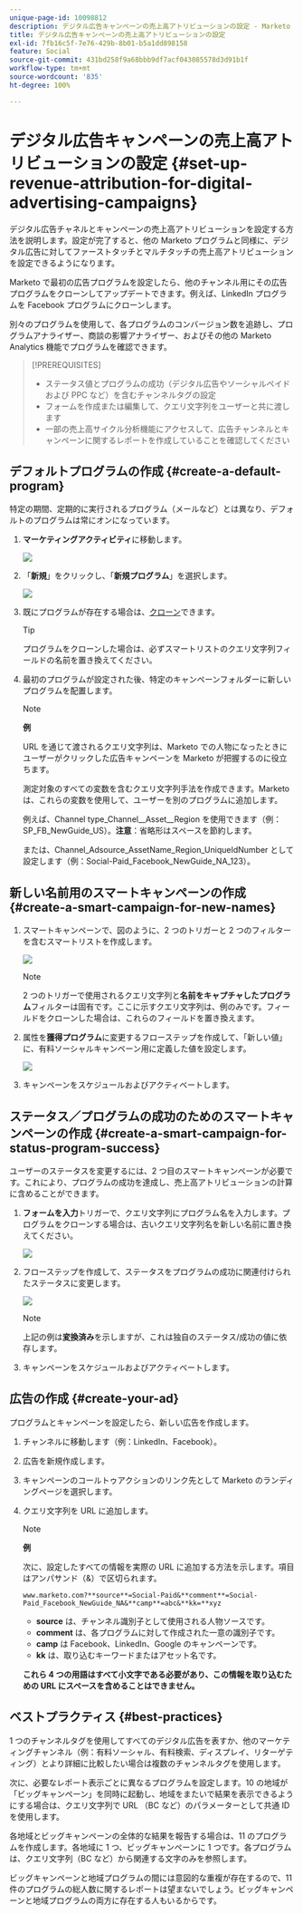 ```yaml
---
unique-page-id: 10098812
description: デジタル広告キャンペーンの売上高アトリビューションの設定 - Marketo ドキュメント - 製品ドキュメント
title: デジタル広告キャンペーンの売上高アトリビューションの設定
exl-id: 7fb16c5f-7e76-429b-8b01-b5a1dd898158
feature: Social
source-git-commit: 431bd258f9a68bbb9df7acf043085578d3d91b1f
workflow-type: tm+mt
source-wordcount: '835'
ht-degree: 100%

---
```


# デジタル広告キャンペーンの売上高アトリビューションの設定 {#set-up-revenue-attribution-for-digital-advertising-campaigns}

デジタル広告チャネルとキャンペーンの売上高アトリビューションを設定する方法を説明します。設定が完了すると、他の Marketo プログラムと同様に、デジタル広告に対してファーストタッチとマルチタッチの売上高アトリビューションを設定できるようになります。

Marketo で最初の広告プログラムを設定したら、他のチャンネル用にその広告プログラムをクローンしてアップデートできます。例えば、LinkedIn プログラムを Facebook プログラムにクローンします。

別々のプログラムを使用して、各プログラムのコンバージョン数を追跡し、プログラムアナライザー、商談の影響アナライザー、およびその他の Marketo Analytics 機能でプログラムを確認できます。

>[!PREREQUISITES]
>
>* ステータス値とプログラムの成功（デジタル広告やソーシャルペイドおよび PPC など）を含むチャンネルタグの設定
>* フォームを作成または編集して、クエリ文字列をユーザーと共に渡します
>* 一部の売上高サイクル分析機能にアクセスして、広告チャンネルとキャンペーンに関するレポートを作成していることを確認してください

## デフォルトプログラムの作成 {#create-a-default-program}

特定の期間、定期的に実行されるプログラム（メールなど）とは異なり、デフォルトのプログラムは常にオンになっています。

1. **マーケティングアクティビティ**&#x200B;に移動します。

   ![](assets/login-marketing-activities-5.png)

1. 「**新規**」をクリックし、「**新規プログラム**」を選択します。

   ![](assets/image2016-3-14-15-52-0.png)

1. 既にプログラムが存在する場合は、[クローン](/help/marketo/product-docs/core-marketo-concepts/programs/working-with-programs/clone-a-program.md)できます。

   >[!TIP]
   >
   >プログラムをクローンした場合は、必ずスマートリストのクエリ文字列フィールドの名前を置き換えてください。

1. 最初のプログラムが設定された後、特定のキャンペーンフォルダーに新しいプログラムを配置します。

   >[!NOTE]
   >
   >**例**
   >
   >URL を通じて渡されるクエリ文字列は、Marketo での人物になったときにユーザーがクリックした広告キャンペーンを Marketo が把握するのに役立ちます。
   >
   >測定対象のすべての変数を含むクエリ文字列手法を作成できます。Marketo は、これらの変数を使用して、ユーザーを別のプログラムに追加します。
   >
   >例えば、Channel type_Channel__Asset__Region を使用できます（例：SP_FB_NewGuide_US）。**注意**：省略形はスペースを節約します。
   >
   >または、Channel_Adsource_AssetName_Region_UniqueIdNumber として設定します（例：Social-Paid_Facebook_NewGuide_NA_123）。

## 新しい名前用のスマートキャンペーンの作成 {#create-a-smart-campaign-for-new-names}

1. スマートキャンペーンで、図のように、2 つのトリガーと 2 つのフィルターを含むスマートリストを作成します。

   ![](assets/image2016-3-23-13-3a59-3a24.png)

   >[!NOTE]
   >
   >2 つのトリガーで使用されるクエリ文字列と&#x200B;**名前をキャプチャしたプログラム**&#x200B;フィルターは固有です。ここに示すクエリ文字列は、例のみです。フィールドをクローンした場合は、これらのフィールドを置き換えます。

1. 属性を&#x200B;**獲得プログラム**&#x200B;に変更するフローステップを作成して、「新しい値」に、有料ソーシャルキャンペーン用に定義した値を設定します。

   ![](assets/image2016-3-14-14-3a58-3a6.png)

1. キャンペーンをスケジュールおよびアクティベートします。

## ステータス／プログラムの成功のためのスマートキャンペーンの作成 {#create-a-smart-campaign-for-status-program-success}

ユーザーのステータスを変更するには、2 つ目のスマートキャンペーンが必要です。これにより、プログラムの成功を達成し、売上高アトリビューションの計算に含めることができます。

1. **フォームを入力**&#x200B;トリガーで、クエリ文字列にプログラム名を入力します。プログラムをクローンする場合は、古いクエリ文字列名を新しい名前に置き換えてください。

   ![](assets/image2016-3-23-14-3a7-3a20.png)

1. フローステップを作成して、ステータスをプログラムの成功に関連付けられたステータスに変更します。

   ![](assets/image2016-3-14-15-3a9-3a29.png)

   >[!NOTE]
   >
   >上記の例は&#x200B;**変換済み**&#x200B;を示しますが、これは独自のステータス/成功の値に依存します。

1. キャンペーンをスケジュールおよびアクティベートします。

## 広告の作成 {#create-your-ad}

プログラムとキャンペーンを設定したら、新しい広告を作成します。

1. チャンネルに移動します（例：LinkedIn、Facebook）。
1. 広告を新規作成します。
1. キャンペーンのコールトゥアクションのリンク先として Marketo のランディングページを選択します。
1. クエリ文字列を URL に追加します。

   >[!NOTE]
   >
   >**例**
   >
   >次に、設定したすべての情報を実際の URL に追加する方法を示します。項目はアンパサンド（&amp;）で区切られます。
   >
   >`www.marketo.com?**source**=Social-Paid&**comment**=Social-Paid_Facebook_NewGuide_NA&**camp**=abc&**kk=**xyz`
   >
   >* **source** は、チャンネル識別子として使用される人物ソースです。
   >* **comment** は、各プログラムに対して作成された一意の識別子です。
   >* **camp** は Facebook、LinkedIn、Google のキャンペーンです。
   >* **kk** は、取り込むキーワードまたはアセット名です。
   >
   >**これら 4 つの用語はすべて小文字である必要があり、この情報を取り込むための URL にスペースを含めることはできません。**

## ベストプラクティス {#best-practices}

1 つのチャンネルタグを使用してすべてのデジタル広告を表すか、他のマーケティングチャンネル（例：有料ソーシャル、有料検索、ディスプレイ、リターゲティング）とより詳細に比較したい場合は複数のチャンネルタグを使用します。

次に、必要なレポート表示ごとに異なるプログラムを設定します。10 の地域が「ビッグキャンペーン」を同時に起動し、地域をまたいで結果を表示できるようにする場合は、クエリ文字列で URL （BC など）のパラメーターとして共通 ID を使用します。

各地域とビッグキャンペーンの全体的な結果を報告する場合は、11 のプログラムを作成します。各地域に 1 つ、ビッグキャンペーンに 1 つです。各プログラムは、クエリ文字列（BC など）から関連する文字のみを参照します。

ビッグキャンペーンと地域プログラムの間には意図的な重複が存在するので、11 件のプログラムの総人数に関するレポートは望まないでしょう。ビッグキャンペーンと地域プログラムの両方に存在する人もいるからです。
